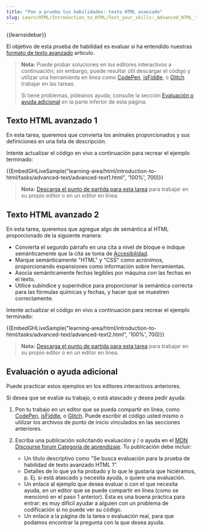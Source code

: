 ```yaml
---
title: "Pon a prueba tus habilidades: texto HTML avanzado"
slug: Learn/HTML/Introduction_to_HTML/Test_your_skills:_Advanced_HTML_text
---
```


{{learnsidebar}}

El objetivo de esta prueba de habilidad es evaluar si ha entendido nuestras [formato de texto avanzado](/es/docs/Learn/HTML/Introduction_to_HTML/Advanced_text_formatting) articulo.

> **Nota:** Puede probar soluciones en los editores interactivos a continuación; sin embargo, puede resultar útil descargar el código y utilizar una herramienta en línea como [CodePen](https://codepen.io/), [jsFiddle](https://jsfiddle.net/), o [Glitch](https://glitch.com/) trabajar en las tareas.
>
> Si tiene problemas, pídeanos ayuda; consulte la sección [Evaluación o ayuda adicional](#Evaluación_o_ayuda_adicional) en la parte inferior de esta página.

## Texto HTML avanzado 1

En esta tarea, queremos que convierta los animales proporcionados y sus definiciones en una lista de descripción.

Intente actualizar el código en vivo a continuación para recrear el ejemplo terminado:

{{EmbedGHLiveSample("learning-area/html/introduction-to-html/tasks/advanced-text/advanced-text1.html", '100%', 700)}}

> **Nota:** [Descarga el punto de partida para esta tarea](https://github.com/mdn/learning-area/blob/master/html/introduction-to-html/tasks/advanced-text/advanced-text1-download.html) para trabajar en su propio editor o en un editor en línea.

## Texto HTML avanzado 2

En esta tarea, queremos que agregue algo de semántica al HTML proporcionado de la siguiente manera:

- Convierta el segundo párrafo en una cita a nivel de bloque e indique semánticamente que la cita se toma de [Accesibilidad](/es/docs/Learn/Accessibility).
- Marque semánticamente "HTML" y "CSS" como acrónimos, proporcionando expansiones como información sobre herramientas.
- Asocia semánticamente fechas legibles por máquina con las fechas en el texto.
- Utilice subíndice y superíndice para proporcionar la semántica correcta para las fórmulas químicas y fechas, y hacer que se muestren correctamente.

Intente actualizar el código en vivo a continuación para recrear el ejemplo terminado:

{{EmbedGHLiveSample("learning-area/html/introduction-to-html/tasks/advanced-text/advanced-text2.html", '100%', 700)}}

> **Nota:** [Descarga el punto de partida para esta tarea](https://github.com/mdn/learning-area/blob/master/html/introduction-to-html/tasks/advanced-text/advanced-text2-download.html) para trabajar en su propio editor o en un editor en línea.

## Evaluación o ayuda adicional

Puede practicar estos ejemplos en los editores interactivos anteriores.

Si desea que se evalúe su trabajo, o está atascado y desea pedir ayuda:

1. Pon tu trabajo en un editor que se pueda compartir en línea, como [CodePen](https://codepen.io/), [jsFiddle](https://jsfiddle.net/), o [Glitch](https://glitch.com/). Puede escribir el código usted mismo o utilizar los archivos de punto de inicio vinculados en las secciones anteriores.
2. Escriba una publicación solicitando evaluación y / o ayuda en el [MDN Discourse forum Categoría de aprendizaje](https://discourse.mozilla.org/c/mdn/learn). Tu publicación debe incluir:

   - Un título descriptivo como "Se busca evaluación para la prueba de habilidad de texto avanzado HTML 1".
   - Detalles de lo que ya ha probado y lo que le gustaría que hiciéramos, p. Ej. si está atascado y necesita ayuda, o quiere una evaluación.
   - Un enlace al ejemplo que desea evaluar o con el que necesita ayuda, en un editor que se puede compartir en línea (como se mencionó en el paso 1 anterior). Esta es una buena práctica para entrar: es muy difícil ayudar a alguien con un problema de codificación si no puede ver su código.
   - Un enlace a la página de la tarea o evaluación real, para que podamos encontrar la pregunta con la que desea ayuda.
